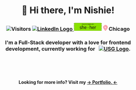 <h1 align="center">👋 Hi there, I'm Nishie!</h1>

<h3 align="center">
    <img src="https://vbr.nathanchung.dev/badge?page_id=nishiegroe.nishiegroe&color=0f0f0f0" height="25px" alt="Visitors" />
    <a href="https://www.linkedin.com/in/nishie-groe/">
        <img src="https://upload.wikimedia.org/wikipedia/commons/thumb/8/81/LinkedIn_icon.svg/1024px-LinkedIn_icon.svg.png" height="25px" alt="LinkedIn Logo" />
    </a>
    <img src="./assets/pronouns.png" height="25px" alt="Pronouns" />
    <img src="./assets/LocationPin.png" height="18px" alt="Location Icon" />
    Chicago
</h3>

<div align='center'>

</div>

<h3 align="center">
    I'm a Full-Stack developer with a love for frontend development, currently working for &nbsp;
    <a href="https://www.usg.com/content/usgcom/en.html">
    <img src="https://upload.wikimedia.org/wikipedia/commons/thumb/8/8a/USG_Corporation_logo.svg/1200px-USG_Corporation_logo.svg.png" width="45px" alt="USG Logo" /></a>.
</h3>
<br/><br/><br/>
<h4 align="center">
    Looking for more info? Visit  my 
    <a href="https://nishiegroe.com">&rarr; Portfolio. &larr;</a>
</h4>

<!--
**nishiegroe/nishiegroe** is a ✨ _special_ ✨ repository because its `README.md` (this file) appears on your GitHub profile.

Here are some ideas to get you started:

- 🔭 I’m currently working on ...
- 🌱 I’m currently learning ...
- 👯 I’m looking to collaborate on ...
- 🤔 I’m looking for help with ...
- 💬 Ask me about ...
- 📫 How to reach me: ...
- 😄 Pronouns: ...
- ⚡ Fun fact: ...
-->
